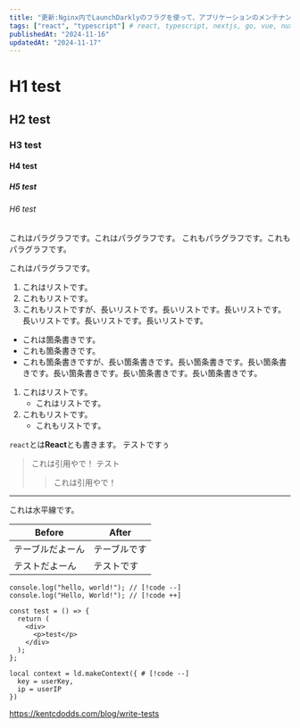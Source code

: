 ```yaml
---
title: "更新:Nginx内でLaunchDarklyのフラグを使って、アプリケーションのメンテナンスモードを切り分ける"
tags: ["react", "typescript"] # react, typescript, nextjs, go, vue, nuxtjs
publishedAt: "2024-11-16"
updatedAt: "2024-11-17"
---
```


# H1 test

## H2 test

### H3 test

#### H4 test

##### H5 test

###### H6 test

これはパラグラフです。これはパラグラフです。
これもパラグラフです。これもパラグラフです。

これはパラグラフです。

1. これはリストです。
2. これもリストです。
3. これもリストですが、長いリストです。長いリストです。長いリストです。長いリストです。長いリストです。長いリストです。

- これは箇条書きです。
- これも箇条書きです。
- これも箇条書きですが、長い箇条書きです。長い箇条書きです。長い箇条書きです。長い箇条書きです。長い箇条書きです。長い箇条書きです。

1. これはリストです。
   - これはリストです。
2. これもリストです。
   - これもリストです。

`react`とは**React**とも書きます。
テストですぅ

> これは引用やで！
> テスト
>
> > これは引用やで！

---

これは水平線です。

| Before           | After        |
| ---------------- | ------------ |
| テーブルだよーん | テーブルです |
| テストだよーん   | テストです   |

```tsx filename=test.tsx
console.log("hello, world!"); // [!code --]
console.log("Hello, World!"); // [!code ++]

const test = () => {
  return (
    <div>
      <p>test</p>
    </div>
  );
};
```

```nginx filename=nginx.conf
local context = ld.makeContext({ # [!code --]
  key = userKey,
  ip = userIP
})
```

https://kentcdodds.com/blog/write-tests
